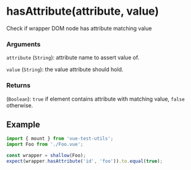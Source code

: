 # hasAttribute(attribute, value)

Check if wrapper DOM node has attribute matching value

### Arguments

`attribute` (`String`): attribute name to assert value of.

`value` (`String`): the value attribute should hold.

### Returns

(`Boolean`): `true` if element contains attribute with matching value, `false` otherwise.

## Example

```js
import { mount } from 'vue-test-utils';
import Foo from './Foo.vue';

const wrapper = shallow(Foo);
expect(wrapper.hasAttribute('id', 'foo')).to.equal(true);
```
